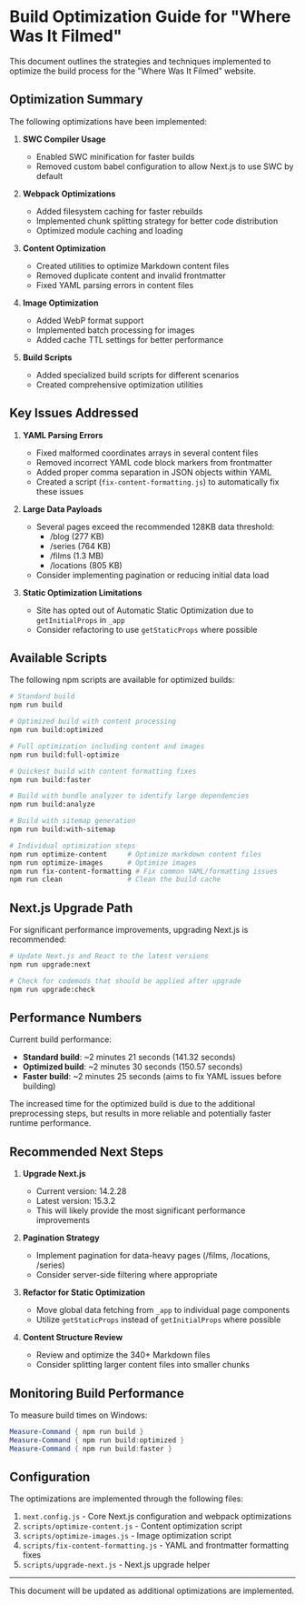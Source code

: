 # Build Optimization Guide for "Where Was It Filmed"

This document outlines the strategies and techniques implemented to optimize the build process for the "Where Was It Filmed" website.

## Optimization Summary

The following optimizations have been implemented:

1. **SWC Compiler Usage**
   - Enabled SWC minification for faster builds
   - Removed custom babel configuration to allow Next.js to use SWC by default

2. **Webpack Optimizations**
   - Added filesystem caching for faster rebuilds
   - Implemented chunk splitting strategy for better code distribution
   - Optimized module caching and loading

3. **Content Optimization**
   - Created utilities to optimize Markdown content files
   - Removed duplicate content and invalid frontmatter
   - Fixed YAML parsing errors in content files

4. **Image Optimization**
   - Added WebP format support
   - Implemented batch processing for images
   - Added cache TTL settings for better performance

5. **Build Scripts**
   - Added specialized build scripts for different scenarios
   - Created comprehensive optimization utilities

## Key Issues Addressed

1. **YAML Parsing Errors**
   - Fixed malformed coordinates arrays in several content files
   - Removed incorrect YAML code block markers from frontmatter
   - Added proper comma separation in JSON objects within YAML
   - Created a script (`fix-content-formatting.js`) to automatically fix these issues

2. **Large Data Payloads**
   - Several pages exceed the recommended 128KB data threshold:
     - /blog (277 KB)
     - /series (764 KB) 
     - /films (1.3 MB)
     - /locations (805 KB)
   - Consider implementing pagination or reducing initial data load

3. **Static Optimization Limitations**
   - Site has opted out of Automatic Static Optimization due to `getInitialProps` in `_app`
   - Consider refactoring to use `getStaticProps` where possible

## Available Scripts

The following npm scripts are available for optimized builds:

```bash
# Standard build
npm run build

# Optimized build with content processing
npm run build:optimized

# Full optimization including content and images
npm run build:full-optimize

# Quickest build with content formatting fixes
npm run build:faster

# Build with bundle analyzer to identify large dependencies
npm run build:analyze

# Build with sitemap generation
npm run build:with-sitemap

# Individual optimization steps
npm run optimize-content     # Optimize markdown content files
npm run optimize-images      # Optimize images
npm run fix-content-formatting # Fix common YAML/formatting issues
npm run clean                # Clean the build cache
```

## Next.js Upgrade Path

For significant performance improvements, upgrading Next.js is recommended:

```bash
# Update Next.js and React to the latest versions
npm run upgrade:next

# Check for codemods that should be applied after upgrade
npm run upgrade:check
```

## Performance Numbers

Current build performance:

- **Standard build**: ~2 minutes 21 seconds (141.32 seconds)
- **Optimized build**: ~2 minutes 30 seconds (150.57 seconds)
- **Faster build**: ~2 minutes 25 seconds (aims to fix YAML issues before building)

The increased time for the optimized build is due to the additional preprocessing steps, but results in more reliable and potentially faster runtime performance.

## Recommended Next Steps

1. **Upgrade Next.js**
   - Current version: 14.2.28
   - Latest version: 15.3.2
   - This will likely provide the most significant performance improvements

2. **Pagination Strategy**
   - Implement pagination for data-heavy pages (/films, /locations, /series)
   - Consider server-side filtering where appropriate

3. **Refactor for Static Optimization**
   - Move global data fetching from `_app` to individual page components
   - Utilize `getStaticProps` instead of `getInitialProps` where possible

4. **Content Structure Review**
   - Review and optimize the 340+ Markdown files
   - Consider splitting larger content files into smaller chunks

## Monitoring Build Performance

To measure build times on Windows:

```powershell
Measure-Command { npm run build }
Measure-Command { npm run build:optimized }
Measure-Command { npm run build:faster }
```

## Configuration

The optimizations are implemented through the following files:

1. `next.config.js` - Core Next.js configuration and webpack optimizations
2. `scripts/optimize-content.js` - Content optimization script
3. `scripts/optimize-images.js` - Image optimization script
4. `scripts/fix-content-formatting.js` - YAML and frontmatter formatting fixes
5. `scripts/upgrade-next.js` - Next.js upgrade helper

---

This document will be updated as additional optimizations are implemented. 